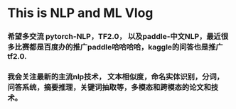 # This is  NLP and ML Vlog 

### 希望多交流 pytorch-NLP，TF2.0， 以及paddle-中文NLP，最近很多比赛都是百度办的推广paddle哈哈哈哈，kaggle的问答也是推广tf2.0.

### 我会关注最新的主流nlp技术， 文本相似度，命名实体识别，分词， 问答系统，摘要推理，关键词抽取等，多模态和跨模态的论文和技术。

